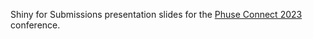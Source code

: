 Shiny for Submissions presentation slides for the [Phuse Connect 2023](https://www.phuse-events.org/attend/frontend/reg/thome.csp?pageID=9346&eventID=18&CSPCHD=000001000000Il9PsWenYuC4lvvHzIAVLbG21TbF34pPWPiPRE) conference.